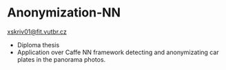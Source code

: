 # Anonymization-NN
xskriv01@fit.vutbr.cz

* Diploma thesis
* Application over Caffe NN framework detecting and anonymizating car plates in the panorama photos.
